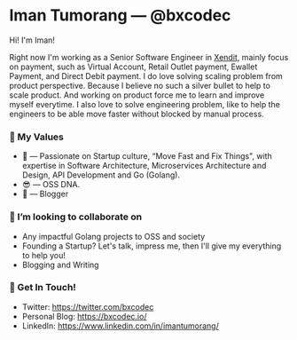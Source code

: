# Iman Tumorang &mdash; @bxcodec

Hi! I'm Iman!

Right now I'm working as a Senior Software Engineer in [Xendit](https://xendit.co), mainly focus on payment, such as Virtual Account, Retail Outlet payment, Ewallet Payment, and Direct Debit payment. I do love solving scaling problem from product perspective. Because I believe no such a silver bullet to help to scale product. And working on product force me to learn and improve myself everytime. I also love to solve engineering problem, like to help the engineers to be able move faster without blocked by manual process. 

### 🌱 My Values
- 🤔 &mdash; Passionate on Startup culture, “Move Fast and Fix Things", with expertise in Software Architecture, Microservices Architecture and Design, API Development and Go (Golang). <br> 
- 😎 &mdash; OSS DNA.
- 📝 &mdash; Blogger

### 👯 I’m looking to collaborate on
- Any impactful Golang projects to OSS and society
- Founding a Startup? Let's talk, impress me, then I'll give my everything to help you!
- Blogging and Writing 

### 📮 Get In Touch!
- Twitter: https://twitter.com/bxcodec
- Personal Blog: https://bxcodec.io/
- LinkedIn: https://www.linkedin.com/in/imantumorang/
